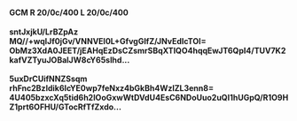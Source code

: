 #### GCM R 20/0c/400 L 20/0c/400
**sntJxjkU/LrBZpAz**<br/>**MQ//+wqIJf0jGv/VNNVEl0L+GfvgGIfZ/JNvEdIcTOI=**<br/>**ObMz3XdA0JEET/jEAHqEzDsCZsmrSBqXTIQO4hqqEwJT6QpI4/TUV7K2kafVZTyuJOBalJW8cY65sIhd...**<br/><br/>
**5uxDrCUifNNZSsqm**<br/>**rhFnc2Bzldik6IcYE0wp7feNxz4bGkBh4WzlZL3enn8=**<br/>**4U405bzxcXq5tid6h2IOoGxwWtDVdU4EsC6NDoUuo2uQI1hUGpQ/R1O9HZ1prt6OFHU/GTocRfTfZxdo...**